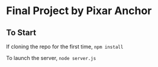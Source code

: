 # Final Project by Pixar Anchor

## To Start
If cloning the repo for the first time, `npm install`  
 
To launch the server, `node server.js`


